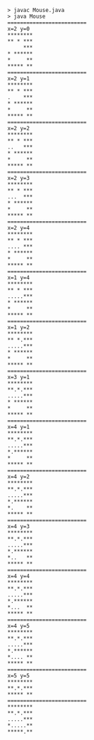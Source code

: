     > javac Mouse.java  
    > java Mouse  
    =========================
    x=2 y=0 
    ********
    ** * ***
         ***
    * ******
    *     **
    ***** **
    =========================
    x=2 y=1
    ********
    ** * ***
    .    ***
    * ******
    *     **
    ***** **
    =========================
    x=2 y=2
    ********
    ** * ***
    ..   ***
    * ******
    *     **
    ***** **
    =========================
    x=2 y=3
    ********
    ** * ***
    ...  ***
    * ******
    *     **
    ***** **
    =========================
    x=2 y=4
    ********
    ** * ***
    .... ***
    * ******
    *     **
    ***** **
    =========================
    x=1 y=4
    ********
    ** * ***
    .....***
    * ******
    *     **
    ***** **
    =========================
    x=1 y=2
    ********
    ** *.***
    .....***
    * ******
    *     **
    ***** **
    =========================
    x=3 y=1
    ********
    **.*.***
    .....***
    * ******
    *     **
    ***** **
    =========================
    x=4 y=1
    ********
    **.*.***
    .....***
    *.******
    *     **
    ***** **
    =========================
    x=4 y=2
    ********
    **.*.***
    .....***
    *.******
    *.    **
    ***** **
    =========================
    x=4 y=3
    ********
    **.*.***
    .....***
    *.******
    *..   **
    ***** **
    =========================
    x=4 y=4
    ********
    **.*.***
    .....***
    *.******
    *...  **
    ***** **
    =========================
    x=4 y=5
    ********
    **.*.***
    .....***
    *.******
    *.... **
    ***** **
    =========================
    x=5 y=5
    ********
    **.*.***
    ***** **
    =========================
    ********
    **.*.***
    .....***
    *.....**
    *****.**
